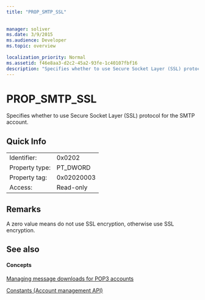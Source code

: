 ```yaml
---
title: "PROP_SMTP_SSL"
 
 
manager: soliver
ms.date: 3/9/2015
ms.audience: Developer
ms.topic: overview
 
localization_priority: Normal
ms.assetid: f46e8aa3-d2c2-45a2-93fe-1c40107fbf16
description: "Specifies whether to use Secure Socket Layer (SSL) protocol for the SMTP account."
---
```


# PROP_SMTP_SSL

Specifies whether to use Secure Socket Layer (SSL) protocol for the SMTP account.
  
## Quick Info

|||
|:-----|:-----|
|Identifier:  <br/> |0x0202  <br/> |
|Property type:  <br/> |PT_DWORD  <br/> |
|Property tag:  <br/> |0x02020003  <br/> |
|Access:  <br/> |Read-only  <br/> |
   
## Remarks

A zero value means do not use SSL encryption, otherwise use SSL encryption.
  
## See also

#### Concepts

[Managing message downloads for POP3 accounts](managing-message-downloads-for-pop3-accounts.md)
  
[Constants (Account management API)](constants-account-management-api.md)

